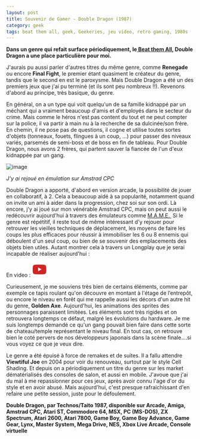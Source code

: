 ```yaml
---
layout: post
title: Souvenir de Gamer - Double Dragon (1987)
category: geek
tags: beat them all, geek, Geekeries, jeu video, retro gaming, 1980s
---
```

**Dans un genre qui refait surface périodiquement, le<a href="https://fr.wikipedia.org/wiki/Beat_them_all"> Beat them All</a></span>, Double Dragon a une place particulière pour moi.**

J'aurais pu aussi parler d'autres titres du même genre, comme **Renegade** ou encore **Final Fight**, le premier étant quasiment le créateur du genre, tandis que le second en est le paroxysme. Mais Double Dragon a été un des premiers jeux que j'ai pu terminé (et ils sont peu nombreux !!). Revenons d'abord au principe, très basique, du genre.

En général, on a un type qui voit quelqu'un de sa famille kidnappé par un méchant qui a vraiment beaucoup d'amis et d'employés dans le secteur du crime. Mais comme le héros n'est pas content du tout et ne peut compter sur la police, il va partir à main nu à la recherche de sa dulcinée/son frère. En chemin, il ne pose pas de questions, il cogne et utilise toutes sortes d'objets (tonneaux, fouets, flingues à un coup, ...) pour passer des niveaux variés, parsemés de semi-boss et de boss en fin de tableau. Pour Double Dragon, nous avons 2 frères, qui partent sauver la fiancée de l'un d'eux kidnappée par un gang.

![image](https://filedn.eu/llqi9IBxlYouGRXYG2xlROb/img/2016/dd2.jpg)

*J'y ai rejoué en émulation sur Amstrad CPC*

Double Dragon a apporté, d'abord en version arcade, la possibilité de jouer en collaboratif, à 2. Cela a beaucoup aidé à sa popularité, notamment quand on invite un ami à aider dans la progression, chez soi sur son ordi. Là encore, j'y ai joué sur mon vénérable Amstrad CPC, mais on peut aussi le redécouvrir aujourd'hui à travers des émulateurs comme <a href="https://fr.wikipedia.org/wiki/MAME">M.A.M.E. </a></span> Si le genre est répétitif, il reste tout de même intéressant d'y rejouer pour retrouver les vieilles techniques de déplacement, les moyens de faire les coups les plus efficaces pour réussir à immobiliser les 6 ou 8 ennemis qui déboulent d'un seul coup, ou bien de se souvenir des emplacements des objets bien utiles. Autant montrer cela à travers un Longplay que je serai incapable de réaliser aujourd'hui :

En video : [![video](/images/youtube.png)](https://www.youtube.com/watch?v=jo6R6LqpNNY)

Curieusement, je me souviens très bien de certains éléments, comme par exemple ce tapis roulant qu'on découvre en montant à l'étage de l’entrepôt, ou encore le niveau en forêt qui me rappelle aussi les décors d'un autre hit du genre, **Golden Axe**. Aujourd'hui, les animations des sprites des personnages paraissent limitées. Les éléments sont très rigides et on retrouvera longtemps ce défaut, malgré les évolutions du hardware. Je me suis longtemps demandé ce qu'un gang pouvait bien faire dans cette sorte de chateau/temple représentant le niveau final. En tout cas, on retrouve bien le coté pervers de nos développeurs japonais dans la scène finale....si vous voyez ce que je veux dire.

Le genre a été épuisé à force de remakes et de suites. Il a fallu attendre **Viewtiful Joe** en 2004 pour voir du renouveau, surtout par le style Cell Shading. Et depuis on a périodiquement un titre du genre sur les market dématérialisés des consoles de salon, et aussi en mobile. J'avoue que j'ai du mal à me repassionner pour ces jeux, après avoir connu l'age d'or du style et en avoir abusé. Mais aujourd'hui, c'est presque rafraichissant d'en refaire une petite session, juste pour le défoulement.

**Double Dragon, par Technos/Taito 1987, disponible sur Arcade, Amiga, Amstrad CPC, Atari ST, Commodore 64, MSX, PC (MS-DOS), ZX Spectrum, Atari 2600, Atari 7800, Game Boy, Game Boy Advance, Game Gear, Lynx, Master System, Mega Drive, NES, Xbox Live Arcade, Console virtuelle**
